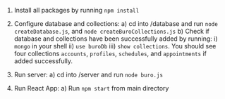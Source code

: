 1. Install all packages by running ```npm install```
2. Configure database and collections:
	a) cd into /database and run ```node createDatabase.js```, and ```node createBuroCollections.js```
	b) Check if database and collections have been successfully added by running: 
		i) ```mongo``` in your shell
		ii) ```use buroDb```
		iii) ```show collections```. You should see four collections `accounts`, `profiles`, `schedules`, and `appointments` if added successfully. 

3. Run server:
	a) cd into /server and run ```node buro.js```

4. Run React App:
	a) Run ```npm start``` from main directory
